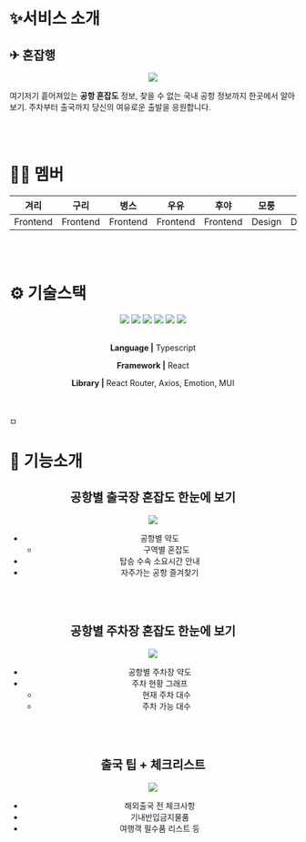 # ✨서비스 소개

## ✈ 혼잡행

<div align="middle">


![](https://hackmd.io/_uploads/B1OrwyEfT.png)

</div>

여기저기 흩어져있는 **공항 혼잡도** 정보, 찾을 수 없는 국내 공항 정보까지 한곳에서 알아보기.
주차부터 출국까지 당신의 여유로운 출발을 응원합니다.

<br>
<br>

# 👩‍💻 멤버

| 겨리     | 구리     | 병스     | 우유     | 후야     | 모룽   | 옌     |
| -------- | -------- | -------- | -------- | -------- | ------ | ------ |
| Frontend | Frontend | Frontend | Frontend | Frontend | Design | Design |

<br>
<br>

# ⚙ 기술스택

<div align="middle">

<img src="https://img.shields.io/badge/TypeScript-3178C6?style=for-the-badge&logo=typescript&logoColor=white">
<img src="https://img.shields.io/badge/React-61DAFB?style=for-the-badge&logo=react&logoColor=white">
<img src="https://img.shields.io/badge/reactrouter-CA4245?style=for-the-badge&logo=reactrouter&logoColor=white">
<img src="https://img.shields.io/badge/axios-5A29E4?style=for-the-badge&logo=axios&logoColor=white">
<img src="https://img.shields.io/badge/emotion-C43BAD?style=for-the-badge&logo=emotion&logoColor=white">
<img src="https://img.shields.io/badge/mui-007FFF?style=for-the-badge&logo=mui&logoColor=white">

<br>
<br>
    
**Language |** Typescript

**Framework |** React

**Library |** React Router, Axios, Emotion, MUI

<br>
<br>

</div>ㅁ

# 🛫 기능소개

<div align="middle">
    
## 공항별 출국장 혼잡도 한눈에 보기
![](https://hackmd.io/_uploads/HJtFMJEMp.png)

- 공항별 약도
  - 구역별 혼잡도
- 탑승 수속 소요시간 안내
- 자주가는 공항 즐겨찾기

<br>
<br>

## 공항별 주차장 혼잡도 한눈에 보기

![](https://hackmd.io/_uploads/H10ZQyVMT.png)

- 공항별 주차장 약도
- 주차 현황 그래프
  - 현재 주차 대수
  - 주차 가능 대수

<br>
<br>

## 출국 팁 + 체크리스트

![](https://hackmd.io/_uploads/r1nyfJ4Mp.png)

- 해외출국 전 체크사항
- 기내반입금지물품
- 여행객 필수품 리스트 등

</div>
